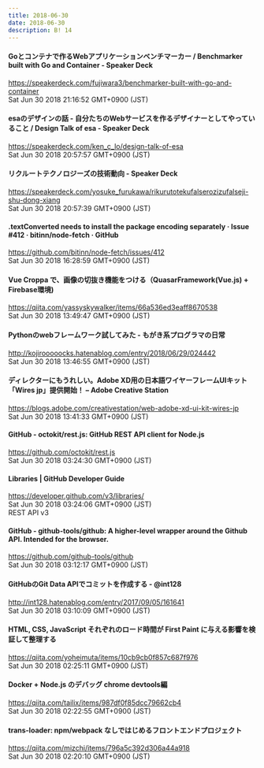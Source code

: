 ```yaml
---
title: 2018-06-30
date: 2018-06-30
description: B! 14
---
```


#### Goとコンテナで作るWebアプリケーションベンチマーカー / Benchmarker built with Go and Container - Speaker Deck
https://speakerdeck.com/fujiwara3/benchmarker-built-with-go-and-container<br>
Sat Jun 30 2018 21:16:52 GMT+0900 (JST)<br>


#### esaのデザインの話 - 自分たちのWebサービスを作るデザイナーとしてやっていること / Design Talk of esa - Speaker Deck
https://speakerdeck.com/ken_c_lo/design-talk-of-esa<br>
Sat Jun 30 2018 20:57:57 GMT+0900 (JST)<br>


#### リクルートテクノロジーズの技術動向 - Speaker Deck
https://speakerdeck.com/yosuke_furukawa/rikurutotekufalserozizufalseji-shu-dong-xiang<br>
Sat Jun 30 2018 20:57:39 GMT+0900 (JST)<br>


#### .textConverted needs to install the package encoding separately · Issue #412 · bitinn/node-fetch · GitHub
https://github.com/bitinn/node-fetch/issues/412<br>
Sat Jun 30 2018 16:28:59 GMT+0900 (JST)<br>


#### Vue Croppa で、画像の切抜き機能をつける（QuasarFramework(Vue.js) + Firebase環境)
https://qiita.com/yassyskywalker/items/66a536ed3eaff8670538<br>
Sat Jun 30 2018 13:49:47 GMT+0900 (JST)<br>


#### Pythonのwebフレームワーク試してみた - もがき系プログラマの日常
http://kojirooooocks.hatenablog.com/entry/2018/06/29/024442<br>
Sat Jun 30 2018 13:46:55 GMT+0900 (JST)<br>


#### ディレクターにもうれしい。Adobe XD用の日本語ワイヤーフレームUIキット「Wires jp」提供開始！ – Adobe Creative Station
https://blogs.adobe.com/creativestation/web-adobe-xd-ui-kit-wires-jp<br>
Sat Jun 30 2018 13:41:33 GMT+0900 (JST)<br>


#### GitHub - octokit/rest.js: GitHub REST API client for Node.js
https://github.com/octokit/rest.js<br>
Sat Jun 30 2018 03:24:30 GMT+0900 (JST)<br>


#### Libraries | GitHub Developer Guide
https://developer.github.com/v3/libraries/<br>
Sat Jun 30 2018 03:24:06 GMT+0900 (JST)<br>
REST API v3


#### GitHub - github-tools/github: A higher-level wrapper around the Github API. Intended for the browser.
https://github.com/github-tools/github<br>
Sat Jun 30 2018 03:12:17 GMT+0900 (JST)<br>


#### GitHubのGit Data APIでコミットを作成する - @int128
http://int128.hatenablog.com/entry/2017/09/05/161641<br>
Sat Jun 30 2018 03:10:09 GMT+0900 (JST)<br>


#### HTML, CSS, JavaScript それぞれのロード時間が First Paint に与える影響を検証して整理する
https://qiita.com/yoheimuta/items/10cb9cb0f857c687f976<br>
Sat Jun 30 2018 02:25:11 GMT+0900 (JST)<br>


#### Docker + Node.js のデバッグ chrome devtools編
https://qiita.com/tailix/items/987df0f85dcc79662cb4<br>
Sat Jun 30 2018 02:22:55 GMT+0900 (JST)<br>


#### trans-loader: npm/webpack なしではじめるフロントエンドプロジェクト
https://qiita.com/mizchi/items/796a5c392d306a44a918<br>
Sat Jun 30 2018 02:20:10 GMT+0900 (JST)<br>


